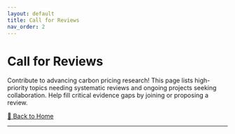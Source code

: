 ```yaml
---
layout: default
title: Call for Reviews
nav_order: 2
---
```


# Call for Reviews 
Contribute to advancing carbon pricing research! This page lists high-priority topics needing systematic reviews and ongoing projects seeking collaboration. Help fill critical evidence gaps by joining or proposing a review.

[🔄 Back to Home](index.md)

---
